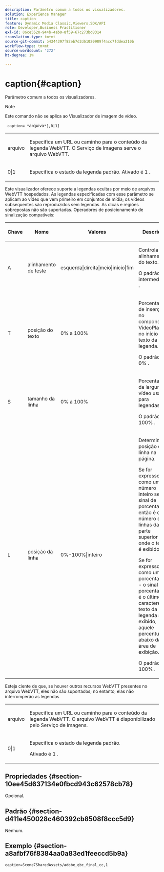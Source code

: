 ```yaml
---
description: Parâmetro comum a todos os visualizadores.
solution: Experience Manager
title: caption
feature: Dynamic Media Classic,Viewers,SDK/API
role: Developer,Business Practitioner
exl-id: 06ce5520-944b-4ab0-8f59-67c273bd8314
translation-type: tm+mt
source-git-commit: b4344397f82eb7d2d61020909f4acc7fddea210b
workflow-type: tm+mt
source-wordcount: '272'
ht-degree: 1%

---
```


# caption{#caption}

Parâmetro comum a todos os visualizadores.

>[!NOTE]
>
>Este comando não se aplica ao Visualizador de imagem de vídeo.

` caption= *`arquivo`*[,0|1]`

<table id="table_9B98C97485DD4DEB8A6ECBCE8DF6B886"> 
 <tbody> 
  <tr> 
   <td colname="col1"> <p> <span class="codeph"> <span class="varname"> arquivo  </span> </span> </p> </td> 
   <td colname="col2"> <p> Especifica um URL ou caminho para o conteúdo da legenda WebVTT. O Serviço de Imagens serve o arquivo WebVTT. </p> </td> 
  </tr> 
  <tr> 
   <td colname="col1"> <p> <span class="codeph"> 0|1  </span> </p> </td> 
   <td colname="col2"> <p> Especifica o estado da legenda padrão. Ativado é <span class="codeph"> 1 </span>. </p> </td> 
  </tr> 
 </tbody> 
</table>

Este visualizador oferece suporte a legendas ocultas por meio de arquivos WebVTT hospedados. As legendas especificadas com esse parâmetro se aplicam ao vídeo que vem primeiro em conjuntos de mídia; os vídeos subsequentes são reproduzidos sem legendas. As dicas e regiões sobrepostas não são suportadas. Operadores de posicionamento de sinalização compatíveis:

<table id="table_E752D7D8C1AA40C6B8A7057D2BB379C1"> 
 <thead> 
  <tr> 
   <th colname="col1" class="entry"> <p>Chave </p> </th> 
   <th colname="col2" class="entry"> <p>Nome </p> </th> 
   <th colname="col3" class="entry"> <p>Valores </p> </th> 
   <th colname="col4" class="entry"> <p>Descrição </p> </th> 
  </tr> 
 </thead>
 <tbody> 
  <tr> 
   <td colname="col1"> <p> <span class="codeph"> A  </span> </p> </td> 
   <td colname="col2"> <p>alinhamento de teste </p> </td> 
   <td colname="col3"> <p> <span class="codeph"> esquerda|direita|meio|início|fim  </span> </p> </td> 
   <td colname="col4"> <p> Controla o alinhamento do texto. </p> <p>O padrão é <span class="codeph"> intermediário </span>. </p> </td> 
  </tr> 
  <tr> 
   <td colname="col1"> <p> <span class="codeph"> T  </span> </p> </td> 
   <td colname="col2"> <p>posição do texto </p> </td> 
   <td colname="col3"> <p> 0% a 100% </p> </td> 
   <td colname="col4"> <p> Porcentagem de inserção no componente VideoPlayer no início do texto da legenda. </p> <p>O padrão é <span class="codeph"> 0% </span>. </p> </td> 
  </tr> 
  <tr> 
   <td colname="col1"> <p> <span class="codeph"> S  </span> </p> </td> 
   <td colname="col2"> <p>tamanho da linha </p> </td> 
   <td colname="col3"> <p> 0% a 100% </p> </td> 
   <td colname="col4"> <p> Porcentagem da largura do vídeo usada para legendas. </p> <p>O padrão é <span class="codeph"> 100% </span>. </p> </td> 
  </tr> 
  <tr> 
   <td colname="col1"> <p> <span class="codeph"> L  </span> </p> </td> 
   <td colname="col2"> <p>posição da linha </p> </td> 
   <td colname="col3"> <p> 0%-100%|inteiro </p> </td> 
   <td colname="col4"> <p> Determina a posição da linha na página. </p> <p>Se for expresso como um número inteiro sem sinal de porcentagem, então é o número de linhas da parte superior onde o texto é exibido. </p> <p>Se for expresso como uma porcentagem - o sinal de porcentagem é o último caractere - o texto da legenda será exibido, aquele percentual abaixo da área de exibição. </p> <p>O padrão é <span class="codeph"> 100% </span>. </p> </td> 
  </tr> 
 </tbody> 
</table>

Esteja ciente de que, se houver outros recursos WebVTT presentes no arquivo WebVTT, eles não são suportados; no entanto, elas não interromperão as legendas.

<table id="table_CB7B4DFC6B654AECA1AF6594E3FD5C46"> 
 <tbody> 
  <tr> 
   <td colname="col1"> <p> <span class="codeph"> <span class="varname"> arquivo  </span> </span> </p> </td> 
   <td colname="col2"> <p> Especifica um URL ou caminho para o conteúdo da legenda WebVTT. O arquivo WebVTT é disponibilizado pelo Serviço de Imagens. </p> </td> 
  </tr> 
  <tr> 
   <td colname="col1"> <p> <span class="codeph"> 0|1  </span> </p> </td> 
   <td colname="col2"> <p> Especifica o estado da legenda padrão. </p> <p>Ativado é <span class="codeph"> 1 </span>. </p> </td> 
  </tr> 
 </tbody> 
</table>

## Propriedades {#section-10ee45d637134e0fbcd943c62578cb78}

Opcional.

## Padrão {#section-d411e450028c460392cb8508f8ccc5d9}

Nenhum.

## Exemplo {#section-a8afbf76f8384aa0a83ed1feeccd5b9a}

```
caption=Scene7SharedAssets/adobe_qbc_final_cc,1
```
